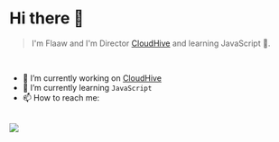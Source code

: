 # Hi there 👋
> I'm Flaaw and I'm Director [CloudHive](https://discord.gg/cloudhive) and learning JavaScript 🦀.
<br />

- 🔭 I’m currently working on [CloudHive](https://discord.gg/cloudhive)
- 🌱 I’m currently learning `JavaScript`
- 📫 How to reach me: 
<br /><br />

<a href="https://skillicons.dev">
  <img src="https://skillicons.dev/icons?i=js,html,cloudflare,aws,docker,tailwindcss" />
</a>
